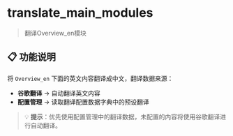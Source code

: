 # translate_main_modules

> 翻译Overview_en模块

## 📋 功能说明

将 `Overview_en` 下面的英文内容翻译成中文，翻译数据来源：

- **谷歌翻译** → 自动翻译英文内容
- **配置管理** → 读取翻译配置数据字典中的预设翻译

> 💡 **提示**：优先使用配置管理中的翻译数据，未配置的内容将使用谷歌翻译进行自动翻译。
